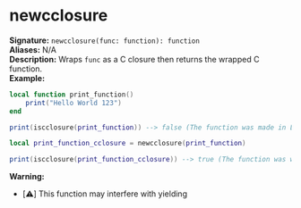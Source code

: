 # newcclosure
**Signature:** `newcclosure(func: function): function` <br>
**Aliases:** N/A <br>
**Description:** Wraps `func` as a C closure then returns the wrapped C function. <br>
**Example:**
```lua
local function print_function()
    print("Hello World 123")
end

print(iscclosure(print_function)) --> false (The function was made in Lua)

local print_function_cclosure = newcclosure(print_function)

print(iscclosure(print_function_cclosure)) --> true (The function was wrapped in a C closure)
```

**Warning:**
- [⚠️] This function may interfere with yielding
